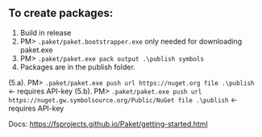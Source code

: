 ## To create packages:
1. Build in release
2. PM> `.paket/paket.bootstrapper.exe` only needed for downloading paket.exe
3. PM> `.paket/paket.exe pack output .\publish symbols`
4. Packages are in the publish folder.

(5.a). PM> `.paket/paket.exe push url https://nuget.org file .\publish` <- requires API-key
(5.b). PM> `.paket/paket.exe push url https://nuget.gw.symbolsource.org/Public/NuGet file .\publish` <- requires API-key

Docs: https://fsprojects.github.io/Paket/getting-started.html